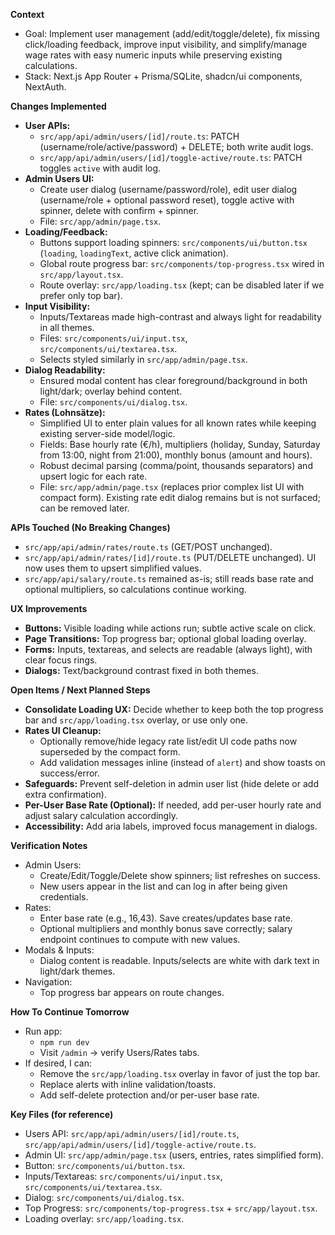 **Context**
- Goal: Implement user management (add/edit/toggle/delete), fix missing click/loading feedback, improve input visibility, and simplify/manage wage rates with easy numeric inputs while preserving existing calculations.
- Stack: Next.js App Router + Prisma/SQLite, shadcn/ui components, NextAuth.

**Changes Implemented**
- **User APIs:**
  - `src/app/api/admin/users/[id]/route.ts`: PATCH (username/role/active/password) + DELETE; both write audit logs.
  - `src/app/api/admin/users/[id]/toggle-active/route.ts`: PATCH toggles `active` with audit log.
- **Admin Users UI:**
  - Create user dialog (username/password/role), edit user dialog (username/role + optional password reset), toggle active with spinner, delete with confirm + spinner.
  - File: `src/app/admin/page.tsx`.
- **Loading/Feedback:**
  - Buttons support loading spinners: `src/components/ui/button.tsx` (`loading`, `loadingText`, active click animation).
  - Global route progress bar: `src/components/top-progress.tsx` wired in `src/app/layout.tsx`.
  - Route overlay: `src/app/loading.tsx` (kept; can be disabled later if we prefer only top bar).
- **Input Visibility:**
  - Inputs/Textareas made high-contrast and always light for readability in all themes.
  - Files: `src/components/ui/input.tsx`, `src/components/ui/textarea.tsx`.
  - Selects styled similarly in `src/app/admin/page.tsx`.
- **Dialog Readability:**
  - Ensured modal content has clear foreground/background in both light/dark; overlay behind content.
  - File: `src/components/ui/dialog.tsx`.
- **Rates (Lohnsätze):**
  - Simplified UI to enter plain values for all known rates while keeping existing server-side model/logic.
  - Fields: Base hourly rate (€/h), multipliers (holiday, Sunday, Saturday from 13:00, night from 21:00), monthly bonus (amount and hours).
  - Robust decimal parsing (comma/point, thousands separators) and upsert logic for each rate.
  - File: `src/app/admin/page.tsx` (replaces prior complex list UI with compact form). Existing rate edit dialog remains but is not surfaced; can be removed later.

**APIs Touched (No Breaking Changes)**
- `src/app/api/admin/rates/route.ts` (GET/POST unchanged).
- `src/app/api/admin/rates/[id]/route.ts` (PUT/DELETE unchanged). UI now uses them to upsert simplified values.
- `src/app/api/salary/route.ts` remained as-is; still reads base rate and optional multipliers, so calculations continue working.

**UX Improvements**
- **Buttons:** Visible loading while actions run; subtle active scale on click.
- **Page Transitions:** Top progress bar; optional global loading overlay.
- **Forms:** Inputs, textareas, and selects are readable (always light), with clear focus rings.
- **Dialogs:** Text/background contrast fixed in both themes.

**Open Items / Next Planned Steps**
- **Consolidate Loading UX:** Decide whether to keep both the top progress bar and `src/app/loading.tsx` overlay, or use only one.
- **Rates UI Cleanup:**
  - Optionally remove/hide legacy rate list/edit UI code paths now superseded by the compact form.
  - Add validation messages inline (instead of `alert`) and show toasts on success/error.
- **Safeguards:** Prevent self-deletion in admin user list (hide delete or add extra confirmation).
- **Per-User Base Rate (Optional):** If needed, add per-user hourly rate and adjust salary calculation accordingly.
- **Accessibility:** Add aria labels, improved focus management in dialogs.

**Verification Notes**
- Admin Users:
  - Create/Edit/Toggle/Delete show spinners; list refreshes on success.
  - New users appear in the list and can log in after being given credentials.
- Rates:
  - Enter base rate (e.g., 16,43). Save creates/updates base rate.
  - Optional multipliers and monthly bonus save correctly; salary endpoint continues to compute with new values.
- Modals & Inputs:
  - Dialog content is readable. Inputs/selects are white with dark text in light/dark themes.
- Navigation:
  - Top progress bar appears on route changes.

**How To Continue Tomorrow**
- Run app:
  - `npm run dev`
  - Visit `/admin` → verify Users/Rates tabs.
- If desired, I can:
  - Remove the `src/app/loading.tsx` overlay in favor of just the top bar.
  - Replace alerts with inline validation/toasts.
  - Add self-delete protection and/or per-user base rate.

**Key Files (for reference)**
- Users API: `src/app/api/admin/users/[id]/route.ts`, `src/app/api/admin/users/[id]/toggle-active/route.ts`.
- Admin UI: `src/app/admin/page.tsx` (users, entries, rates simplified form).
- Button: `src/components/ui/button.tsx`.
- Inputs/Textareas: `src/components/ui/input.tsx`, `src/components/ui/textarea.tsx`.
- Dialog: `src/components/ui/dialog.tsx`.
- Top Progress: `src/components/top-progress.tsx` + `src/app/layout.tsx`.
- Loading overlay: `src/app/loading.tsx`.

